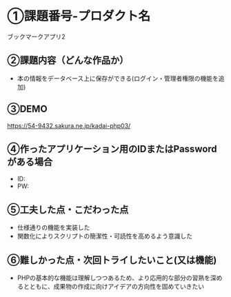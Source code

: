 # ①課題番号-プロダクト名

ブックマークアプリ2

## ②課題内容（どんな作品か）

- 本の情報をデータベース上に保存ができる(ログイン・管理者権限の機能を追加)

## ③DEMO

https://54-9432.sakura.ne.jp/kadai-php03/

## ④作ったアプリケーション用のIDまたはPasswordがある場合

- ID:
- PW:

## ⑤工夫した点・こだわった点

- 仕様通りの機能を実装した
- 関数化によりスクリプトの簡潔性・可読性を高めるよう意識した

## ⑥難しかった点・次回トライしたいこと(又は機能)

- PHPの基本的な機能は理解しつつあるため、より応用的な部分の習熟を深めるとともに、成果物の作成に向けアイデアの方向性を固めていきたい